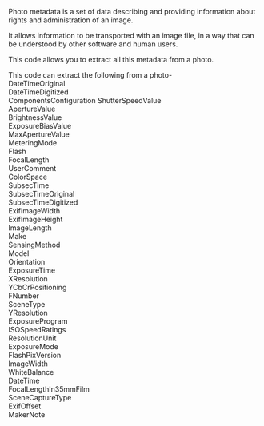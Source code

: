 Photo metadata is a set of data describing and providing information about rights and administration of an image.

It allows information to be transported with an image file, in a way that can be understood by other software and human users.

This code allows you to extract all this metadata from a photo.

This code can extract the following from a photo- <br>
DateTimeOriginal      
DateTimeDigitized     
ComponentsConfiguration 
ShutterSpeedValue   
ApertureValue           
BrightnessValue       
ExposureBiasValue       
MaxApertureValue        
MeteringMode            
Flash                  
FocalLength          
UserComment           
ColorSpace           
SubsecTime              
SubsecTimeOriginal      
SubsecTimeDigitized     
ExifImageWidth         
ExifImageHeight        
ImageLength            
Make            
SensingMethod        
Model                 
Orientation             
ExposureTime       
XResolution             
YCbCrPositioning       
FNumber               
SceneType               
YResolution             
ExposureProgram         
ISOSpeedRatings         
ResolutionUnit          
ExposureMode            
FlashPixVersion      
ImageWidth             
WhiteBalance           
DateTime         
FocalLengthIn35mmFilm   
SceneCaptureType     
ExifOffset         
MakerNote
